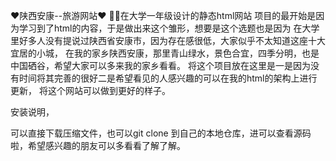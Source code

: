 ❤陕西安康--旅游网站❤
👩‍🏫在大学一年级设计的静态html网站
项目的最开始是因为学习到了html的内容，于是做出来这个雏形，想要是这个选题也是因为
在大学里好多人没有提说过陕西省安康市，因为存在感很低，大家似乎不太知道这座十大宜居的小城，
在我的家乡陕西安康，那里青山绿水，景色合宜，四季分明，也是中国硒谷，希望大家可以多来我的家乡看看。
将这个项目放在这里是一是因为没有时间将其完善的很好二是希望看见的人感兴趣的可以在我的html的架构上进行更新，
将这个网站可以做到更好的样子。



安装说明，

可以直接下载压缩文件，也可以git clone 到自己的本地仓库，进可以查看源码啦，希望感兴趣的朋友可以多看看了解了解。



